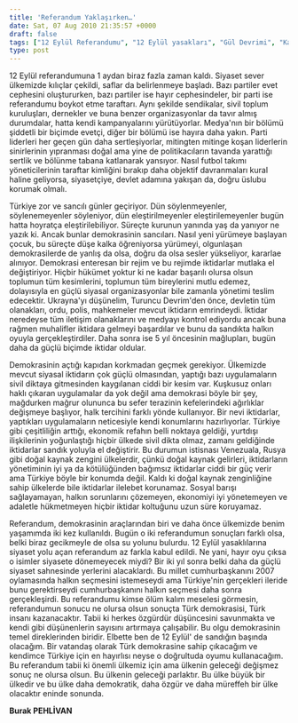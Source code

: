 ```yaml
---
title: 'Referandum Yaklaşırken…'
date: Sat, 07 Aug 2010 21:35:57 +0000
draft: false
tags: ["12 Eylül Referandumu", "12 Eylül yasakları", "Gül Devrimi", "Kadife Devrim", "Politika", "Soros Devrimleri", "Turuncu Devrim"]
type: post
---
```

























12 Eylül referandumuna 1 aydan biraz fazla zaman kaldı. Siyaset sever ülkemizde kılıçlar çekildi, saflar da belirlenmeye başladı. Bazı partiler evet cephesini oluştururken, bazı partiler ise hayır cephesindeler, bir parti ise referandumu boykot etme taraftarı. Aynı şekilde sendikalar, sivil toplum kuruluşları, dernekler ve buna benzer organizasyonlar da tavır almış durumdalar, hatta kendi kampanyalarını yürütüyorlar. Medya'nın bir bölümü şiddetli bir biçimde evetçi, diğer bir bölümü ise hayıra daha yakın. Parti liderleri her geçen gün daha sertleşiyorlar, mitingten mitinge koşan liderlerin sinirlerinin yıpranması doğal ama yine de politikacıların tavanda yarattığı sertlik ve bölünme tabana katlanarak yansıyor. Nasıl futbol takımı yöneticilerinin taraftar kimliğini bırakıp daha objektif davranmaları kural haline geliyorsa, siyasetçiye, devlet adamına yakışan da, doğru üslubu korumak olmalı.




Türkiye zor ve sancılı günler geçiriyor. Dün söylenmeyenler, söylenemeyenler söyleniyor, dün eleştirilmeyenler eleştirilemeyenler bugün hatta hoyratça eleştirilebiliyor. Süreçte kurunun yanında yaş da yanıyor ne yazık ki. Ancak bunlar demokrasinin sancıları. Nasıl yeni yürümeye başlayan çocuk, bu süreçte düşe kalka öğreniyorsa yürümeyi, olgunlaşan demokrasilerde de yanlış da olsa, doğru da olsa sesler yükseliyor, kararlae alınıyor. Demokrasi enteresan bir rejim ve bu rejimde iktidarlar mutlaka el değiştiriyor. Hiçbir hükümet yoktur ki ne kadar başarılı olursa olsun toplumun tüm kesimlerini, toplumun tüm bireylerini mutlu edemez, dolayısıyla en güçlü siyasal organizasyonlar bile zamanla yönetimi teslim edecektir. Ukrayna'yı düşünelim, Turuncu Devrim'den önce, devletin tüm olanakları, ordu, polis, mahkemeler mevcut iktidarın emrindeydi. İktidar neredeyse tüm iletişim olanaklarını ve medyayı kontrol ediyordu ancak buna rağmen muhalifler iktidara gelmeyi başardılar ve bunu da sandıkta halkın oyuyla gerçekleştirdiler. Daha sonra ise 5 yıl öncesinin mağlupları, bugün daha da güçlü biçimde iktidar oldular.




Demokrasinin açtığı kapıdan korkmadan geçmek gerekiyor. Ülkemizde mevcut siyasal iktidarın çok güçlü olmasından, yaptığı bazı uygulamaların sivil diktaya gitmesinden kaygılanan ciddi bir kesim var. Kuşkusuz onları haklı çıkaran uygulamalar da yok değil ama demokrasi böyle bir şey, mağdurken mağrur olununca bu sefer terazinin kefelerindeki ağırlıklar değişmeye başlıyor, halk tercihini farklı yönde kullanıyor. Bir nevi iktidarlar, yaptıkları uygulamaların neticesiyle kendi konumlarını hazırlıyorlar. Türkiye gibi çeşitliliğin arttığı, ekonomik refahın belli noktaya geldiği, yurtdışı ilişkilerinin yoğunlaştığı hiçbir ülkede sivil dikta olmaz, zamanı geldiğinde iktidarlar sandık yoluyla el değiştirir. Bu durumun istisnası Venezuala, Rusya gibi doğal kaynak zengini ülkelerdir, çünkü doğal kaynak gelirleri, iktidarların yönetiminin iyi ya da kötülüğünden bağımsız iktidarlar ciddi bir güç verir ama Türkiye böyle bir konumda değil. Kaldı ki doğal kaynak zenginliğine sahip ülkelerde bile iktidarlar ilelebet korunamaz. Sosyal barışı sağlayamayan, halkın sorunlarını çözemeyen, ekonomiyi iyi yönetemeyen ve adaletle hükmetmeyen hiçbir iktidar koltuğunu uzun süre koruyamaz.




Referandum, demokrasinin araçlarından biri ve daha önce ülkemizde benim yaşamımda iki kez kullanıldı. Bugün o iki referandumun sonuçları farklı olsa, belki biraz gecikmeyle de olsa su yolunu bulurdu. 12 Eylül yasaklılarına siyaset yolu açan referandum az farkla kabul edildi. Ne yani, hayır oyu çıksa o isimler siyasete dönemeyecek miydi? Bir iki yıl sonra belki daha da güçlü siyaset sahnesinde yerlerini alacaklardı. Bu millet cumhurbaşkanını 2007 oylamasında halkın seçmesini istemeseydi ama Türkiye'nin gerçekleri ileride bunu gerektirseydi cumhurbaşkanını halkın seçmesi daha sonra gerçekleşirdi. Bu referandumu kimse ölüm kalım meselesi görmesin, referandumun sonucu ne olursa olsun sonuçta Türk demokrasisi, Türk insanı kazanacaktır. Tabii ki herkes özgürdür düşüncesini savunmakta ve kendi gibi düşünenlerin sayısını artırmaya çalışabilir. Bu olgu demokrasinin temel direklerinden biridir. Elbette ben de 12 Eylül' de sandığın başında olacağım. Bir vatandaş olarak Türk demokrasine sahip çıkacağım ve kendimce Türkiye için en hayırlısı neyse o doğrultuda oyumu kullanacağım. Bu referandum tabii ki önemli ülkemiz için ama ülkenin geleceği değişmez sonuç ne olursa olsun. Bu ülkenin geleceği parlaktır. Bu ülke büyük bir ülkedir ve bu ülke daha demokratik, daha özgür ve daha müreffeh bir ülke olacaktır eninde sonunda.




**Burak PEHLİVAN**


 


